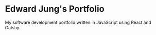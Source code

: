 # Edward Jung's Portfolio

My software development portfolio written in JavaScript using React and Gatsby.
